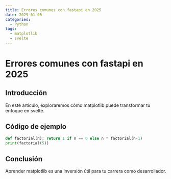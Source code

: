 ```yaml
---
title: Errores comunes con fastapi en 2025
date: 2029-01-05
categories:
  - Python
tags:
  - matplotlib
  - svelte
---
```


# Errores comunes con fastapi en 2025

## Introducción

En este artículo, exploraremos cómo matplotlib puede transformar tu enfoque en svelte.

## Código de ejemplo

```python
def factorial(n): return 1 if n == 0 else n * factorial(n-1)
print(factorial(5))
```

## Conclusión

Aprender matplotlib es una inversión útil para tu carrera como desarrollador.
